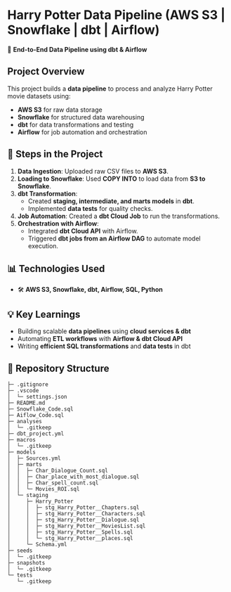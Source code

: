 # Harry Potter Data Pipeline (AWS S3 | Snowflake | dbt | Airflow)  
🚀 **End-to-End Data Pipeline using dbt & Airflow**  

## **Project Overview**  
This project builds a **data pipeline** to process and analyze Harry Potter movie datasets using:  
- **AWS S3** for raw data storage  
- **Snowflake** for structured data warehousing  
- **dbt** for data transformations and testing  
- **Airflow** for job automation and orchestration  

## **📌 Steps in the Project**  
1. **Data Ingestion**: Uploaded raw CSV files to **AWS S3**.  
2. **Loading to Snowflake**: Used **COPY INTO** to load data from **S3 to Snowflake**.  
3. **dbt Transformation**:  
   - Created **staging, intermediate, and marts models** in **dbt**.  
   - Implemented **data tests** for quality checks.  
4. **Job Automation**: Created a **dbt Cloud Job** to run the transformations.  
5. **Orchestration with Airflow**:  
   - Integrated **dbt Cloud API** with Airflow.  
   - Triggered **dbt jobs from an Airflow DAG** to automate model execution.  

## **📊 Technologies Used**  
- 🛠 **AWS S3, Snowflake, dbt, Airflow, SQL, Python**  

## **💡 Key Learnings**  
- Building scalable **data pipelines** using **cloud services & dbt**  
- Automating **ETL workflows** with **Airflow & dbt Cloud API**  
- Writing **efficient SQL transformations** and **data tests** in dbt  

## **📁 Repository Structure**  
```
├─ .gitignore
├─ .vscode
│  └─ settings.json
├─ README.md
├─ Snowflake_Code.sql
├─ Aiflow_Code.sql
├─ analyses
│  └─ .gitkeep
├─ dbt_project.yml
├─ macros
│  └─ .gitkeep
├─ models
│  ├─ Sources.yml
│  ├─ marts
│  │  ├─ Char_Dialogue_Count.sql
│  │  ├─ Char_place_with_most_dialogue.sql
│  │  ├─ Char_spell_count.sql
│  │  └─ Movies_ROI.sql
│  └─ staging
│     ├─ Harry_Potter
│     │  ├─ stg_Harry_Potter__Chapters.sql
│     │  ├─ stg_Harry_Potter__Characters.sql
│     │  ├─ stg_Harry_Potter__Dialogue.sql
│     │  ├─ stg_Harry_Potter__MoviesList.sql
│     │  ├─ stg_Harry_Potter__Spells.sql
│     │  └─ stg_Harry_Potter__places.sql
│     └─ Schema.yml
├─ seeds
│  └─ .gitkeep
├─ snapshots
│  └─ .gitkeep
└─ tests
   └─ .gitkeep
```

